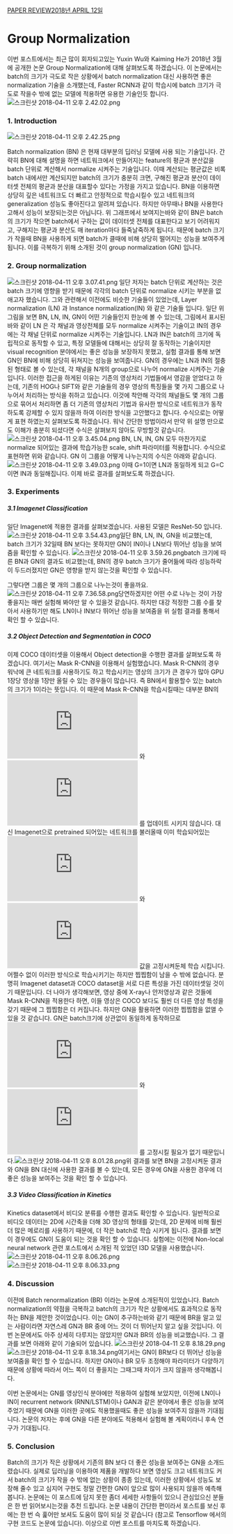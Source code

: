 [PAPER REVIEW](https://blog.lunit.io/category/paper-review/)[2018년 APRIL 12일](https://blog.lunit.io/2018/04/12/group-normalization/)

# Group Normalization

이번 포스트에서는 최근 많이 회자되고있는 Yuxin Wu와 Kaiming He가 2018년 3월에 공개한 논문 Group Normalization에 대해 살펴보도록 하겠습니다. 이 논문에서는 batch의 크기가 극도로 작은 상황에서 batch normalization 대신 사용하면 좋은 normalization 기술을 소개했는데, Faster RCNN과 같이 학습시에 batch 크기가 극도로 작을수 밖에 없는 모델에 적용하면 유용한 기술인듯 합니다. ![스크린샷 2018-04-11 오후 2.42.02.png](https://bloglunit.files.wordpress.com/2018/04/ec8aa4ed81aceba6b0ec83b7-2018-04-11-ec98a4ed9b84-2-42-02.png?w=1400)

### 1. Introduction

![스크린샷 2018-04-11 오후 2.42.25.png](https://bloglunit.files.wordpress.com/2018/04/ec8aa4ed81aceba6b0ec83b7-2018-04-11-ec98a4ed9b84-2-42-25.png?w=522&h=387)

Batch normalization (BN) 은 현재 대부분의 딥러닝 모델에 사용 되는 기술입니다. 간략히 BN에 대해 설명을 하면 네트워크에서 만들어지는 feature의 평균과 분산값을 batch 단위로 계산해서 normalize 시켜주는 기술입니다. 이때 계산되는 평균값은 비록 batch 내에서만 계산되지만  batch의 크기가 충분히 크면, 구해진 평균과 분산이 데이터셋 전체의 평균과 분산을 대표할수 있다는 가정을 가지고 있습니다. BN을 이용하면 상당히 깊은 네트워크도 더 빠르고 안정적으로 학습시킬수 있고 네트워크의 generalization 성능도 좋아진다고 알려져 있습니다. 하지만 아무때나 BN을 사용한다고해서 성능이 보장되는것은 아닙니다. 위 그래프에서 보여지는바와 같이 BN은 batch의 크기가 작으면 batch에서 구하는 값이 데이터셋 전체를 대표한다고 보기 어려워지고, 구해지는 평균과 분산도 매 iteration마다 들죽날죽하게 됩니다. 때문에 batch 크기가 작을때 BN을 사용하게 되면 batch가 클때에 비해 상당히 떨어지는 성능을 보여주게 됩니다. 이를 극복하기 위해 소개된 것이 group normalization (GN) 입니다.

### 2. Group normalization

![스크린샷 2018-04-11 오후 3.07.41.png](https://bloglunit.files.wordpress.com/2018/04/ec8aa4ed81aceba6b0ec83b7-2018-04-11-ec98a4ed9b84-3-07-41.png?w=1400)
일단 저자는 batch 단위로 계산하는 것은 batch 크기에 영향을 받기 때문에 각각의 batch 단위로 normalize 시키는 부분을 없애고자 했습니다. 그와 관련해서 이전에도 비슷한 기술들이 있었는데, Layer normalization (LN) 과 Instance normalization(IN) 와 같은 기술들 입니다. 일단 위 그림을 보면 BN, LN, IN, GN이 어떤 기술들인지 한눈에 볼 수 있는데, 그림에서 표시된바와 같이 LN 은 각 채널과 영상전체를 모두 normalize 시켜주는 기술이고 IN의 경우에는 각 채널 단위로 normalize 시켜주는 기술입니다. LN과 IN은 batch의 크기에 독립적으로 동작할 수 있고, 특정 모델들에 대해서는 상당히 잘 동작하는 기술이지만 visual recognition 분야에서는  좋은 성능을 보장하지 못했고, 실험 결과를 통해 보면 GN인 BN에 비해  상당히 뒤쳐지는 성능을 보여줍니다. GN의 경우에는 LN과 IN의 절충된 형태로 볼 수 있는데, 각 채널을 N개의 group으로 나누어 normalize 시켜주는 기술입니다. 이러한 접근을 하게된 이유는 기존의 영상처리 기법들에서 영감을 얻었다고 하는데, 기존의 HOG나 SIFT와 같은 기술들의 경우 영상의 특징들을 몇 가지 그룹으로 나누어서 처리하는 방식을 취하고 있습니다. 이것에 착안해 각각의 채널들도 몇 개의 그룹으로 묶어서 처리하면 좀 더 기존의 영상처리 기법과 유사한 방식으로 네트워크가 동작하도록 강제할 수 있지 않을까 하여 이러한 방식을 고안했다고 합니다. 수식으로는 어떻게 표현 하였는지 살펴보도록 하겠습니다. 워낙 간단한 방법이라서 만약 위 설명 만으로도 이해가 충분히 되셨다면 수식은 살펴보지 않아도 무방할것 같습니다.
![스크린샷 2018-04-11 오후 3.45.04.png](https://bloglunit.files.wordpress.com/2018/04/ec8aa4ed81aceba6b0ec83b7-2018-04-11-ec98a4ed9b84-3-45-04.png?w=452&h=171)
BN, LN, IN, GN 모두 마찬가지로 normalize 되어있는 결과에 학습가능한 scale, shift 파라미터를 적용합니다. 수식으로 표현하면 위와 같습니다. GN 이 그룹을 어떻게 나누는지의 수식은 아래와 같습니다.
![스크린샷 2018-04-11 오후 3.49.03.png](https://bloglunit.files.wordpress.com/2018/04/ec8aa4ed81aceba6b0ec83b7-2018-04-11-ec98a4ed9b84-3-49-03.png?w=452&h=344)
이때 G=1이면 LN과 동일하게 되고 G=C 이면 IN과 동일해집니다. 이제 바로 결과를 살펴보도록 하겠습니다.

### 3. Experiments

##### 3.1 Imagenet Classification

일단 Imagenet에 적용한 결과를 살펴보겠습니다. 사용된 모델은 ResNet-50 입니다.![스크린샷 2018-04-11 오후 3.54.43.png](https://bloglunit.files.wordpress.com/2018/04/ec8aa4ed81aceba6b0ec83b7-2018-04-11-ec98a4ed9b84-3-54-431.png?w=1400)일단 BN, LN, IN, GN을 비교했는데, batch 크기가 32일때 BN 보다는 못하지만 GN이 IN이나 LN보다 뛰어난 성능을 보여줌을 확인할 수 있습니다.
![스크린샷 2018-04-11 오후 3.59.26.png](https://bloglunit.files.wordpress.com/2018/04/ec8aa4ed81aceba6b0ec83b7-2018-04-11-ec98a4ed9b84-3-59-26.png?w=1400)batch 크기에 따른 BN과 GN의 결과도 비교했는데, BN의 경우 batch 크기가 줄어듦에 따라 성능하락이 두드러졌지만 GN은 영향을 받지 않는것을 확인할 수 있습니다.

그렇다면 그룹은 몇 개의 그룹으로 나누는것이 좋을까요.
![스크린샷 2018-04-11 오후 7.36.58.png](https://bloglunit.files.wordpress.com/2018/04/ec8aa4ed81aceba6b0ec83b7-2018-04-11-ec98a4ed9b84-7-36-58.png?w=365&h=241)당연하겠지만 어떤 수로 나누는 것이 가장 좋을지는 매번 실험해 봐야만 알 수 있을것 같습니다. 하지만 대강 적정한 그룹 수를 찾아서 사용하기만 해도 LN이나 IN보다 뛰어난 성능을 보여줌을 위 실험 결과를 통해서 확인 할 수 있습니다.

##### 3.2 Object Detection and Segmentation in COCO

이제 COCO 데이터셋을 이용해서 Object detection을 수행한 결과를 살펴보도록 하겠습니다. 여기서는 Mask R-CNN을 이용해서 실험했습니다. Mask R-CNN의 경우 워낙에 큰 네트워크를 사용하기도 하고 학습시키는 영상의 크기가 큰 경우가 많아 GPU 1장당 영상을 1장만 올릴 수 있는 경우들이 많습니다. 즉 BN에서 활용할수 있는 batch의 크기가 1이라는 뜻입니다. 이 때문에 Mask R-CNN을 학습시킬때는 대부분 BN의 ![\mu](https://s0.wp.com/latex.php?latex=%5Cmu&bg=ffffff&fg=000000&s=0) 와 ![\sigma](https://s0.wp.com/latex.php?latex=%5Csigma&bg=ffffff&fg=000000&s=0) 를 업데이트 시키지 않습니다. 대신 Imagenet으로 pretrained 되어있는 네트워크를 불러올때 이미 학습되어있는 ![\mu](https://s0.wp.com/latex.php?latex=%5Cmu&bg=ffffff&fg=000000&s=0) 와 ![\sigma](https://s0.wp.com/latex.php?latex=%5Csigma&bg=ffffff&fg=000000&s=0) 값을 고정시켜둔체 학습 시킵니다.  어쩔수 없이 이러한 방식으로 학습시키기는 하지만 찝찝함이 남을 수 밖에 없습니다. 분명히 Imagenet dataset과 COCO dataset을 서로 다른 특성을 가진 데이터셋일 것이기 때문입니다. 더 나아가 생각해보면, 영상 중에 X-ray나 안저영상과 같은 것들에 Mask R-CNN을 적용한다 하면, 이들 영상은 COCO 보다도 훨씬 더 다른 영상 특성을 갖기 때문에 그 찝찝함은 더 커집니다. 하지만 GN을 활용하면 이러한 찝찝함을 없앨 수 있을 것 같습니다. GN은 batch크기에 상관없이 동일하게 동작하므로 ![\gamma](https://s0.wp.com/latex.php?latex=%5Cgamma&bg=ffffff&fg=000000&s=0) 와 ![\beta](https://s0.wp.com/latex.php?latex=%5Cbeta&bg=ffffff&fg=000000&s=0) 를 고정시킬 필요가 없기 때문입니다.![스크린샷 2018-04-11 오후 8.01.28.png](https://bloglunit.files.wordpress.com/2018/04/ec8aa4ed81aceba6b0ec83b7-2018-04-11-ec98a4ed9b84-8-01-28.png?w=473)위 결과를 보면 BN을 고정시켜둔 결과와 GN을 BN 대신에 사용한 결과를 볼 수 있는데, 모든 경우에 GN을 사용한 경우에 더 좋은 성능을 보여주는 것을 확인 할 수 있습니다.

##### 3.3 Video Classification in Kinetics

Kinetics dataset에서 비디오 분류를 수행한 결과도 확인할 수 있습니다. 일반적으로 비디오 데이터는 2D에 시간축을 더해 3D 영상의 형태를 갖는데, 2D 문제에 비해 훨씬더 많은 메로리를 사용하기 때문에, 더 작은 batch로 학습 시키게 됩니다. 결과를 보면 이 경우에도 GN이 도움이 되는 것을 확인 할 수 있습니다. 실험에는 이전에 Non-local neural network 관련 포스트에서 소개된 적 있었던 I3D 모델을 사용했습니다.![스크린샷 2018-04-11 오후 8.06.26.png](https://bloglunit.files.wordpress.com/2018/04/ec8aa4ed81aceba6b0ec83b7-2018-04-11-ec98a4ed9b84-8-06-26.png?w=1400)![스크린샷 2018-04-11 오후 8.06.33.png](https://bloglunit.files.wordpress.com/2018/04/ec8aa4ed81aceba6b0ec83b7-2018-04-11-ec98a4ed9b84-8-06-33.png?w=508&h=177)

### 4. Discussion

이전에 Batch renormalization (BR) 이라는 논문에 소개된적이 있었습니다. Batch normalization의 약점을 극복하고 batch의 크기가 작은 상황에서도 효과적으로 동작하는 BN을 제안한 것이었습니다. 이는 GN이 추구하는바와 같기 때문에 BR을 알고 있는 사람이라면 자연스레 GN과 BR 중에 어느 것이 더 뛰어난지 알고 싶을 것입니다. 이번 논문에서도 아주 상세히 다루지는 않았지만 GN과 BR의 성능을 비교했습니다. 그 결과를 보면 아래와 같이 기술되어 있습니다. ![스크린샷 2018-04-11 오후 8.18.29.png](https://bloglunit.files.wordpress.com/2018/04/ec8aa4ed81aceba6b0ec83b7-2018-04-11-ec98a4ed9b84-8-18-292.png?w=422&h=124)![스크린샷 2018-04-11 오후 8.18.34.png](https://bloglunit.files.wordpress.com/2018/04/ec8aa4ed81aceba6b0ec83b7-2018-04-11-ec98a4ed9b84-8-18-341.png?w=422&h=61)여기서는 GN이 BR보다 더 뛰어난 성능을 보여줌을 확인 할 수 있습니다. 하지만 GN이나 BR 모두  조정해야 파라미터가 다양하기 때문에 상황에 따라서 어느 쪽이 더 좋을지는 그때그때 차이가 크지 않을까 생각해봅니다.

이번 논문에서는 GN를 영상인식 분야에만 적용하여 실험해 보았지만, 이전에 LN이나 IN이 recurrent network (RNN/LSTM)이나 GAN과 같은 분야에서 좋은 성능을 보여주었기 때문에 GN을 이러한 곳에도 적용했을때도 좋은 성능을 보여주지 않을까 기대됩니다. 논문의 저자는 후에 GN을 다른 분야에도 적용해서 실험해 볼 계획이라니 후속 연구가 기대됩니다.

### 5. Conclusion

Batch의 크기가 작은 상황에서 기존의 BN 보다 더 좋은 성능을 보여주는 GN을 소개드렸습니다. 실제로 딥러닝을 이용하여 제품을 개발하다 보면 영상도 크고 네트워크도 커서 batch의 크기가 작을 수 밖에 없는 상황이 종종 있는데, 이러한 상황에서 성능도 보장해 줄수 있고 심지어 구현도 정말 간편한 GN이 앞으로 많이 사용되지 않을까 예측해봅니다. 논문에는 이 포스트에 담지 못한 좀더 세세한 사항들이 있으니 관심있으신 분들은 한 번 읽어보시는것을 추천 드립니다. 논문 내용이 간단한 편이라서 포스트를 보신 후에는 한 번 슥 훑어만 보셔도 도움이 많이 되실 것 같습니다 (참고로 Tensorflow 에서의 구현 코드도 논문에 있습니다). 이상으로 이번 포스트를 마치도록 하겠습니다.
